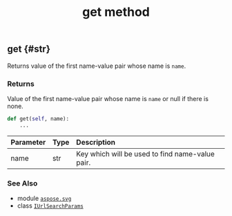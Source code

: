 ﻿---
title: get method
second_title: Aspose.SVG for Python via .NET API References
description: 
type: docs
weight: 40
url: /python-net/aspose.svg/iurlsearchparams/get/
is_root: false
---

## get {#str}

Returns value of the first name-value pair whose name is `name`.


### Returns 


Value of the first name-value pair whose name is `name` or null 
if there is none.


```python
def get(self, name):
    ...
```


| Parameter | Type | Description |
| :- | :- | :- |
| name | str | Key which will be used to find name-value pair. |



### See Also
* module [`aspose.svg`](../../)
* class [`IUrlSearchParams`](/svg/python-net/aspose.svg/iurlsearchparams)
